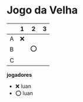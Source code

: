 # Jogo da Velha

|   | 1 | 2 | 3 |
|---|---|---|---|
| A | ❌ |   |   |
| B |   | ⭕  |   |
| C |   |   |   |

**jogadores**

- ❌ luan 
- ⭕ luan